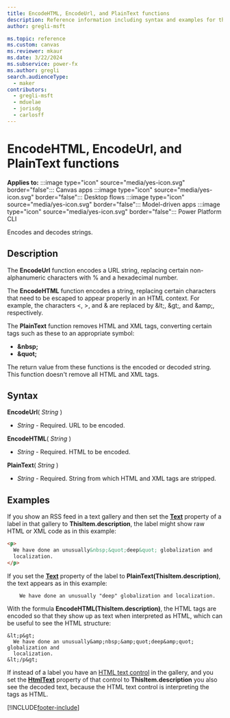 ```yaml
---
title: EncodeHTML, EncodeUrl, and PlainText functions
description: Reference information including syntax and examples for the EncodeHTML, EncodeUrl, and PlainText functions.
author: gregli-msft

ms.topic: reference
ms.custom: canvas
ms.reviewer: mkaur
ms.date: 3/22/2024
ms.subservice: power-fx
ms.author: gregli
search.audienceType:
  - maker
contributors:
  - gregli-msft
  - mduelae
  - jorisdg
  - carlosff
---
```


# EncodeHTML, EncodeUrl, and PlainText functions

**Applies to:** :::image type="icon" source="media/yes-icon.svg" border="false"::: Canvas apps :::image type="icon" source="media/yes-icon.svg" border="false"::: Desktop flows :::image type="icon" source="media/yes-icon.svg" border="false"::: Model-driven apps :::image type="icon" source="media/yes-icon.svg" border="false"::: Power Platform CLI

Encodes and decodes strings.

## Description

The **EncodeUrl** function encodes a URL string, replacing certain non-alphanumeric characters with % and a hexadecimal number.

The **EncodeHTML** function encodes a string, replacing certain characters that need to be escaped to appear properly in an HTML context. For example, the characters &lt;, &gt;, and &amp; are replaced by &amp;lt;, &amp;gt;, and &amp;amp;, respectively.

The **PlainText** function removes HTML and XML tags, converting certain tags such as these to an appropriate symbol:

- **&amp;nbsp;**
- **&amp;quot;**

The return value from these functions is the encoded or decoded string. This function doesn't remove all HTML and XML tags.

## Syntax

**EncodeUrl**( _String_ )

- _String_ - Required. URL to be encoded.

**EncodeHTML**( _String_ )

- _String_ - Required. HTML to be encoded.

**PlainText**( _String_ )

- _String_ - Required. String from which HTML and XML tags are stripped.

## Examples

If you show an RSS feed in a text gallery and then set the **[Text](/power-apps/maker/canvas-apps/controls/properties-core)** property of a label in that gallery to **ThisItem.description**, the label might show raw HTML or XML code as in this example:

```html
<p>
  We have done an unusually&nbsp;&quot;deep&quot; globalization and
  localization.
</p>
```

If you set the **[Text](/power-apps/maker/canvas-apps/controls/properties-core)** property of the label to **PlainText(ThisItem.description)**, the text appears as in this example:

```
    We have done an unusually "deep" globalization and localization.
```

With the formula **EncodeHTML(ThisItem.description)**, the HTML tags are encoded so that they show up as text when interpreted as HTML, which can be useful to see the HTML structure:

```
&lt;p&gt;
  We have done an unusually&amp;nbsp;&amp;quot;deep&amp;quot; globalization and
  localization.
&lt;/p&gt;
```

If instead of a label you have an [HTML text control](/power-apps/maker/canvas-apps/controls/control-html-text) in the gallery, and you set the **[HtmlText](/power-apps/maker/canvas-apps/controls/control-html-text)** property of that control to **ThisItem.description** you also see the decoded text, because the HTML text control is interpreting the tags as HTML.

[!INCLUDE[footer-include](../../includes/footer-banner.md)]
